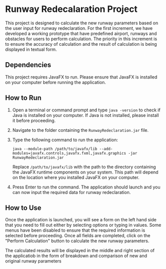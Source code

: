 # Runway Redecalaration Project

This project is designed to calculate the new runway parameters based on the user input for runway redeclaration. For the first increment, we have developed a working prototype that have predefined airport, runways and obstacles for users to perform calculation. The priority in this increment is to ensure the accuracy of calculation and the result of calculation is being displayed in textual form. 

## Dependencies

This project requires JavaFX to run. Please ensure that JavaFX is installed on your computer before running the application.

## How to Run

1. Open a terminal or command prompt and type `java -version` to check if Java is installed on your computer. If Java is not installed, please install it before proceeding.

2. Navigate to the folder containing the `RunwayRedeclaration.jar` file.

3. Type the following command to run the application:

   `java --module-path /path/to/javafx/lib --add-modules=javafx.controls,javafx.fxml,javafx.graphics -jar RunwayRedeclaration.jar`

   Replace `/path/to/javafx/lib` with the path to the directory containing the JavaFX runtime components on your system. This path will depend on the location where you installed JavaFX on your computer.

4. Press Enter to run the command. The application should launch and you can now input the required data for runway redeclaration.

## How to Use

Once the application is launched, you will see a form on the left hand side that you need to fill out either by selecting options or typing in values. Some menus have been disabled to ensure that the required information is selected before proceeding. Once all fields are completed, click on the "Perform Calculation" button to calculate the new runway parameters.

The calculated results will be displayed in the middle and right section of the applicatiob in the form of breakdown and comparison of new and original runway parameters
